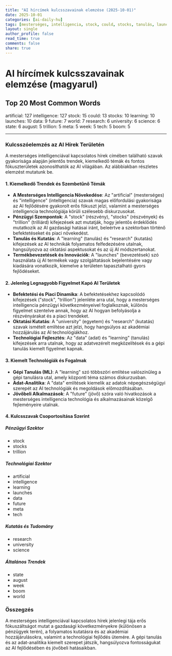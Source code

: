 ```yaml
---
title: "AI hírcímek kulcsszavainak elemzése (2025-10-01)"
date: 2025-10-01
categories: [ai-daily-hu]
tags: [mesterséges, intelligencia, stock, could, stocks, tanulás, launches, adat, jövő, világ, kutatás, egyetem, tudomány, állam, augusztus, trillion, meta, hét, tech, boom]
layout: single
author_profile: false
read_time: true
comments: false
share: true
---
```


# AI hírcímek kulcsszavainak elemzése (magyarul)

## Top 20 Most Common Words

artificial: 127
intelligence: 127
stock: 15
could: 13
stocks: 10
learning: 10
launches: 10
data: 9
future: 7
world: 7
research: 6
university: 6
science: 6
state: 6
august: 5
trillion: 5
meta: 5
week: 5
tech: 5
boom: 5

---

### Kulcsszóelemzés az AI Hírek Területén

A mesterséges intelligenciával kapcsolatos hírek címében található szavak gyakorisága alapján jelentős trendek, kiemelkedő témák és fontos fókuszterületek azonosíthatók az AI világában. Az alábbiakban részletes elemzést mutatunk be.

#### 1. Kiemelkedő Trendek és Szembetűnő Témák
- **A Mesterséges Intelligencia Növekedése**: Az "artificial" (mesterséges) és "intelligence" (intelligencia) szavak magas előfordulási gyakorisága az AI fejlődésére gyakorolt erős fókuszt jelzi, valamint a mesterséges intelligencia technológiája körüli szélesebb diskurzusokat.
- **Pénzügyi Szempontok**: A "stock" (részvény), "stocks" (részvények) és "trillion" (trilliárd) kifejezések azt mutatják, hogy jelentős érdeklődés mutatkozik az AI gazdasági hatásai iránt, beleértve a szektorban történő befektetéseket és piaci növekedést.
- **Tanulás és Kutatás**: A "learning" (tanulás) és "research" (kutatás) kifejezések az AI technikák folyamatos felfedezésére utalnak, hangsúlyozva az oktatási aspektusokat és az új AI módszertanokat.
- **Termékbevezetések és Innovációk**: A "launches" (bevezetések) szó használata új AI termékek vagy szolgáltatások bejelentésére vagy kiadására vonatkozik, kiemelve a területen tapasztalható gyors fejlődéseket.

#### 2. Jelenleg Legnagyobb Figyelmet Kapó AI Területek
- **Befektetési és Piaci Dinamika**: A befektetésekhez kapcsolódó kifejezések ("stock", "trillion") jelenléte arra utal, hogy a mesterséges intelligencia pénzügyi következményeivel foglalkoznak, különös figyelmet szentelve annak, hogy az AI hogyan befolyásolja a részvényárakat és a piaci trendeket.
- **Oktatási Kutatás**: A "university" (egyetem) és "research" (kutatás) szavak ismételt említése azt jelzi, hogy hangsúlyos az akadémiai hozzájárulás az AI technológiákhoz.
- **Technológiai Fejlesztés**: Az "data" (adat) és "learning" (tanulás) kifejezések arra utalnak, hogy az adatvezérelt megközelítések és a gépi tanulás kiemelt figyelmet kapnak.

#### 3. Kiemelt Technológiák és Fogalmak
- **Gépi Tanulás (ML)**: A "learning" szó többszöri említése valószínűleg a gépi tanulásra utal, amely központi téma számos diskurzusban.
- **Adat-Analitika**: A "data" említések kiemelik az adatok népegészségügyi szerepét az AI technológiák és megoldások előmozdításában.
- **Jövőbeli Alkalmazások**: A "future" (jövő) szóra való hivatkozások a mesterséges intelligencia technológia és alkalmazásainak közelgő fejleményeire utalnak.

#### 4. Kulcsszavak Csoportosítása Szerint
##### Pénzügyi Szektor
- stock
- stocks
- trillion

##### Technológiai Szektor
- artificial
- intelligence
- learning
- launches
- data
- future
- meta
- tech

##### Kutatás és Tudomány
- research
- university
- science

##### Általános Trendek
- state
- august
- week
- boom
- world

### Összegzés
A mesterséges intelligenciával kapcsolatos hírek jelenlegi tája erős fókuszáltságot mutat a gazdasági következményekre (különösen a pénzügyek terén), a folyamatos kutatásra és az akadémiai hozzájárulásokra, valamint a technológiai fejlődés ütemére. A gépi tanulás és az adat-analitika kiemelt szerepet játszik, hangsúlyozva fontosságukat az AI fejlődésében és jövőbeli hatásaikban.